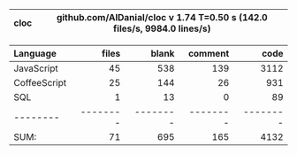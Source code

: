 
cloc|github.com/AlDanial/cloc v 1.74  T=0.50 s (142.0 files/s, 9984.0 lines/s)
--- | ---

Language|files|blank|comment|code
:-------|-------:|-------:|-------:|-------:
JavaScript|45|538|139|3112
CoffeeScript|25|144|26|931
SQL|1|13|0|89
--------|--------|--------|--------|--------
SUM:|71|695|165|4132
